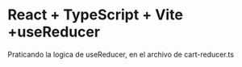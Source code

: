 # React + TypeScript + Vite +useReducer

Praticando la logica de useReducer, en el archivo de cart-reducer.ts



